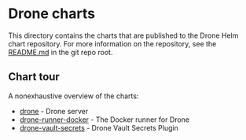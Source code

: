 # Drone charts

This directory contains the charts that are published to the Drone Helm chart repository. For more information on the repository, see the [README.md](../README.md) in the git repo root.

## Chart tour

A nonexhaustive overview of the charts:

* [drone](drone/README.md) - Drone server
* [drone-runner-docker](drone-runner-docker/README.md) - The Docker runner for Drone
* [drone-vault-secrets](drone-vault-secrets/README.md) - Drone Vault Secrets Plugin
